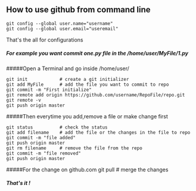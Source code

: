 ## How to use github from command line

    git config --global user.name="username"
    git config --global user.email="useremail"

 
That's the all for configurations

##### For example you want commit one.py file in the /home/user/MyFile/1.py

#####Open a Terminal and go inside /home/user/

    git init    	    # create a git initializer
    git add MyFile 	    # add the file you want to commit to repo
    git commit -m "First initialize"
    git remote add origin https://github.com/username/RepoFile/repo.git
    git remote -v
    git push origin master 


#####Then everytime you add,remove a file or make change first

    git status 		    # check the status
    git add filename	# add the file or the changes in the file to repo
    git commit -m "file added"
    git push origin master
    git rm filename	    # remove the file from the repo
    git commit -m "file removed"
    git push origin master 

#####For the change on github.com 
    git pull            # merge the changes
##### That's it !

